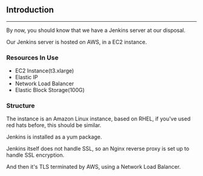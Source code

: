 ## Introduction

---

By now, you should know that we have a Jenkins server at our disposal.

Our Jenkins server is hosted on AWS, in a EC2 instance.

### Resources In Use

- EC2 Instance(t3.xlarge)
- Elastic IP
- Network Load Balancer
- Elastic Block Storage(100G)

### Structure

The instance is an Amazon Linux instance, based on RHEL, if you've used red hats before, this should
be similar.

Jenkins is installed as a yum package.

Jenkins itself does not handle SSL, so an Nginx reverse proxy is set up to handle SSL encryption.

And then it's TLS terminated by AWS, using a Network Load Balancer.
